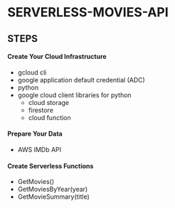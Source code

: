 # SERVERLESS-MOVIES-API

## STEPS

#### Create Your Cloud Infrastructure

- gcloud cli
- google application default credential (ADC)
- python
- google cloud client libraries for python
    - cloud storage
    - firestore
    - cloud function

#### Prepare Your Data

- AWS IMDb API

#### Create Serverless Functions

- GetMovies()
- GetMoviesByYear(year)
- GetMovieSummary(title)
